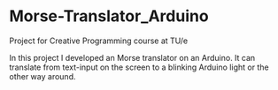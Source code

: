 # Morse-Translator_Arduino
Project for Creative Programming course at TU/e

In this project I developed an Morse translator on an Arduino. It can translate from text-input on the screen to a blinking Arduino light or the other way around.
